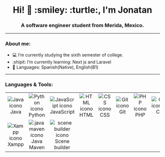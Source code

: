 <div>
  <h1 align="center"> Hi! 👋 :smiley: :turtle:, I'm Jonatan </h1>
  <h3 align="center"> A software engineer student from Merida, Mexico. </h3>
</div> 

---
### About me:
- :computer: I’m currently studying the sixth semester of college.
- :shipit: I’m currently learning: Next js and Laravel
- 💬 Languages: Spanish(Native), English(B1)

---

### Languages & Tools: 

<table>
  <tr>
    <td align="center"><img src="https://img.icons8.com/color/48/000000/java-coffee-cup-logo.png" alt="Java icono" title="Java"><br>Java</td>
    <td align="center"><img src="https://img.icons8.com/color/48/000000/python.png" alt="Python icono" title="Python"><br>Python</td>
    <td align="center"><img src="https://img.icons8.com/color/48/000000/javascript.png" alt="JavaScript icono" title="JavaScript"><br>JavaScript</td>
    <td align="center"><img src="https://img.icons8.com/color/48/000000/html-5.png" alt="HTML icono" title="HTML"><br>HTML</td>
    <td align="center"><img src="https://img.icons8.com/color/48/000000/css3.png" alt="CSS icono" title="CSS"><br>CSS</td>
    <td align="center"><img src="https://img.icons8.com/color/48/000000/git.png" alt="Git icono" title="Git"><br>Git</td>
    <td align="center"><img src="https://img.icons8.com/color/48/000000/php.png" alt="PHP icono" title="PHP"><br>PHP</td>
    <td align="center"><img src="https://img.icons8.com/color/48/000000/c-programming.png" alt="C icono" title="C"><br>C</td>
    <td align="center"><img src="https://img.icons8.com/color/48/000000/typescript.png" alt="TypeScript icono" title="TypeScript"><br>TypeScript</td>
    <td align="center"><img src="https://img.icons8.com/color/48/000000/mysql-logo.png" alt="MySQL icono" title="MySQL"><br>MySQL</td>
    <td align="center"><img src="https://img.icons8.com/color/48/000000/intellij-idea.png" alt="Intellij icono" title="Intellij"><br>Intellij</td>
  </tr>
  <tr>
    <td align="center"><img src="https://i.postimg.cc/GhyLHtXf/xampppp.png" alt="Xampp icono" title="Xampp"><br>Xampp</td>
    <td align="center"><img src="https://i.postimg.cc/BQ4CYLdW/maven.png" alt="java maven icono" title="Maven"><br>Java Maven</td>
    <td align="center"><img src="https://i.postimg.cc/tCn9cJP5/Scene-Builder-Logo2.png" alt="scene builder icono" title="scene builder"><br>Scene builder</td>
  </tr>
</table>
